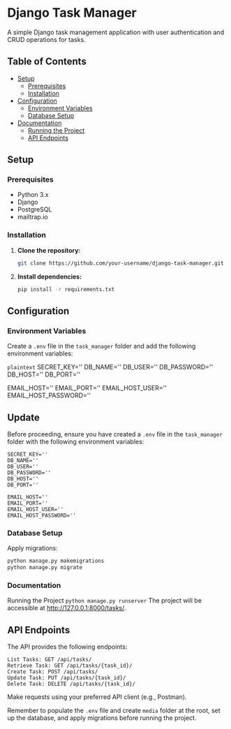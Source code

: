 # Django Task Manager

A simple Django task management application with user authentication and CRUD operations for tasks.

## Table of Contents

- [Setup](#setup)
  - [Prerequisites](#prerequisites)
  - [Installation](#installation)
- [Configuration](#configuration)
  - [Environment Variables](#environment-variables)
  - [Database Setup](#database-setup)
- [Documentation](#documentation)
  - [Running the Project](#running-the-project)
  - [API Endpoints](#api-endpoints)

## Setup

### Prerequisites

- Python 3.x
- Django
- PostgreSQL
- mailtrap.io

### Installation

1. **Clone the repository:**

    ```bash
    git clone https://github.com/your-username/django-task-manager.git
    ```

2. **Install dependencies:**

    ```bash
    pip install -r requirements.txt
    ```

## Configuration

### Environment Variables

Create a `.env` file in the `task_manager` folder and add the following environment variables:

```plaintext```
SECRET_KEY=''
DB_NAME=''
DB_USER=''
DB_PASSWORD=''
DB_HOST=''
DB_PORT=''

EMAIL_HOST=''
EMAIL_PORT=''
EMAIL_HOST_USER=''
EMAIL_HOST_PASSWORD=''

## Update

Before proceeding, ensure you have created a `.env` file in the `task_manager` folder with the following environment variables:

```plaintext
SECRET_KEY=''
DB_NAME=''
DB_USER=''
DB_PASSWORD=''
DB_HOST=''
DB_PORT=''

EMAIL_HOST=''
EMAIL_PORT=''
EMAIL_HOST_USER=''
EMAIL_HOST_PASSWORD=''
```
### Database Setup

Apply migrations:

```bash
python manage.py makemigrations
python manage.py migrate
```
### Documentation
Running the Project
```python manage.py runserver```
The project will be accessible at http://127.0.0.1:8000/tasks/.

## API Endpoints
The API provides the following endpoints:
```
List Tasks: GET /api/tasks/
Retrieve Task: GET /api/tasks/{task_id}/
Create Task: POST /api/tasks/
Update Task: PUT /api/tasks/{task_id}/
Delete Task: DELETE /api/tasks/{task_id}/

```
Make requests using your preferred API client (e.g., Postman).

Remember to populate the ```.env``` file and create ```media``` folder at the root, set up the database, and apply migrations before running the project.
